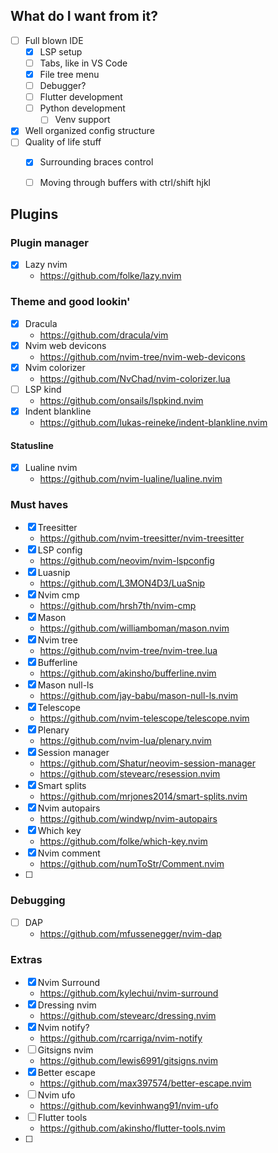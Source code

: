 
## What do I want from it?

- [ ] Full blown IDE
	- [x] LSP setup
	- [ ] Tabs, like in VS Code
	- [x] File tree menu
	- [ ] Debugger?
	- [ ] Flutter development
	- [ ] Python development
		- [ ] Venv support
- [x] Well organized config structure
- [ ] Quality of life stuff
	- [x] Surrounding braces control
	- [ ] Moving through buffers with ctrl/shift hjkl


## Plugins

### Plugin manager
- [x] Lazy nvim
	- https://github.com/folke/lazy.nvim

### Theme and good lookin'
- [x] Dracula
	- https://github.com/dracula/vim
- [x] Nvim web devicons
	- https://github.com/nvim-tree/nvim-web-devicons
- [x] Nvim colorizer
	- https://github.com/NvChad/nvim-colorizer.lua
- [ ] LSP kind
	- https://github.com/onsails/lspkind.nvim
- [x] Indent blankline
	- https://github.com/lukas-reineke/indent-blankline.nvim

#### Statusline
- [x] Lualine nvim
	- https://github.com/nvim-lualine/lualine.nvim

### Must haves
- [x] Treesitter
	- https://github.com/nvim-treesitter/nvim-treesitter
- [x] LSP config
	- https://github.com/neovim/nvim-lspconfig
- [x] Luasnip
	- https://github.com/L3MON4D3/LuaSnip
- [x] Nvim cmp
	- https://github.com/hrsh7th/nvim-cmp
- [x] Mason
	- https://github.com/williamboman/mason.nvim
- [x] Nvim tree
	- https://github.com/nvim-tree/nvim-tree.lua
- [x] Bufferline
	- https://github.com/akinsho/bufferline.nvim
- [x] Mason null-ls
	- https://github.com/jay-babu/mason-null-ls.nvim
- [x] Telescope
	- https://github.com/nvim-telescope/telescope.nvim
- [x] Plenary
	- https://github.com/nvim-lua/plenary.nvim
- [x] Session manager
	- https://github.com/Shatur/neovim-session-manager
	- https://github.com/stevearc/resession.nvim
- [x] Smart splits
	- https://github.com/mrjones2014/smart-splits.nvim
- [x] Nvim autopairs
	- https://github.com/windwp/nvim-autopairs
- [x] Which key
	- https://github.com/folke/which-key.nvim
- [x] Nvim comment
	- https://github.com/numToStr/Comment.nvim
- [ ] 

### Debugging
- [ ] DAP
	- https://github.com/mfussenegger/nvim-dap

### Extras
- [x] Nvim Surround
	- https://github.com/kylechui/nvim-surround
- [x] Dressing nvim
	- https://github.com/stevearc/dressing.nvim
- [x] Nvim notify?
	- https://github.com/rcarriga/nvim-notify
- [ ] Gitsigns nvim
	- https://github.com/lewis6991/gitsigns.nvim
- [x] Better escape
	- https://github.com/max397574/better-escape.nvim
- [ ] Nvim ufo
	- https://github.com/kevinhwang91/nvim-ufo
- [ ] Flutter tools 
	- https://github.com/akinsho/flutter-tools.nvim
- [ ] 